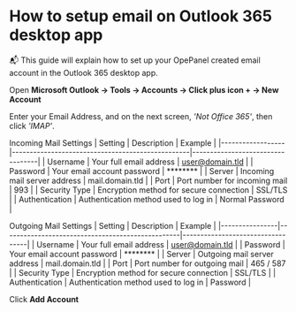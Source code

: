 # How to setup email on Outlook 365 desktop app

📬 This guide will explain how to set up your OpePanel created email account in the Outlook 365 desktop app.

Open **Microsoft Outlook -> Tools -> Accounts -> Click plus icon + -> New Account**

Enter your Email Address, and on the next screen, *'Not Office 365'*, then click *'IMAP'*.


Incoming Mail Settings
| Setting          | Description                                      | Example                          |
|------------------|--------------------------------------------------|----------------------------------|
| Username         | Your full email address                          | user@domain.tld                  |
| Password         | Your email account password                      | ********                         |
| Server           | Incoming mail server address                     | mail.domain.tld                  |
| Port             | Port number for incoming mail                    | 993                              |
| Security Type    | Encryption method for secure connection          | SSL/TLS                          |
| Authentication   | Authentication method used to log in             | Normal Password                  |

 

Outgoing Mail Settings
| Setting        | Description                                      | Example                          |
|----------------|--------------------------------------------------|----------------------------------|
| Username       | Your full email address                          | user@domain.tld                  |
| Password       | Your email account password                      | ********                         |
| Server         | Outgoing mail server address                     | mail.domain.tld                  |
| Port           | Port number for outgoing mail                    | 465 / 587                        |
| Security Type  | Encryption method for secure connection          | SSL/TLS                          |
| Authentication | Authentication method used to log in             | Password                         |

 
Click **Add Account**


